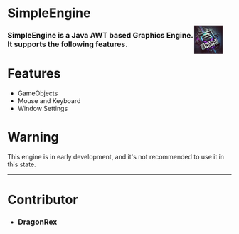 # <img src="assets/SimpleEngineLogo.jpg" alt="SimpleEngine Logo" style="vertical-align: middle; margin-right: 20px; margin-top: 45px;" width="64" height="64" align="right"/>  SimpleEngine

### SimpleEngine is a Java AWT based Graphics Engine. It supports the following features.

# Features

- GameObjects
- Mouse and Keyboard
- Window Settings

# Warning
This engine is in early development, and it's not recommended to use it in this state.

__________

# Contributor

- ### DragonRex
